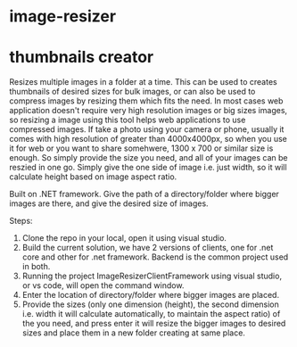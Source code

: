 # image-resizer
# thumbnails creator
Resizes multiple images in a folder at a time. This can be used to creates thumbnails of desired sizes for bulk images, or can also be used to compress images by resizing them which fits the need. In most cases web application doesn't require very high resolution images or big sizes images, so resizing a image using this tool helps web applications to use compressed images.
If take a photo using your camera or phone, usually it comes with high resolution of greater than 4000x4000px, so when you use it for web or you want to share somehwere, 1300 x 700 or similar size is enough. So simply provide the size you need, and all of your images can be reszied in one go. Simply give the one side of image i.e. just width, so it will calculate height based on image aspect ratio.

Built on .NET framework. 
Give the path of a directory/folder where bigger images are there, and give the desired size of images.

Steps:
1. Clone the repo in your local, open it using visual studio.
2. Build the current solution, we have 2 versions of clients, one for .net core and other for .net framework. Backend is the common project used in both.
3. Running the project ImageResizerClientFramework using visual studio, or vs code, will open the command window.
4. Enter the location of directory/folder where bigger images are placed.
5. Provide the sizes (only one dimension (height), the second dimension i.e. width it will calculate automatically, to maintain the aspect ratio) of the you need, and press enter it will resize the bigger images to desired sizes and place them in a new folder creating at same place.
